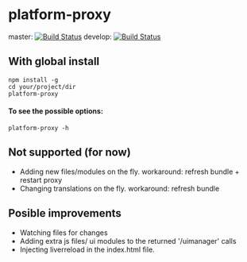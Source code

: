 # platform-proxy

master: [![Build Status](https://travis-ci.org/Vrolijkx/platform-proxy.svg?branch=master)](https://travis-ci.org/Vrolijkx/platform-proxy)
develop: [![Build Status](https://travis-ci.org/Vrolijkx/platform-proxy.svg?branch=develop)](https://travis-ci.org/Vrolijkx/platform-proxy)

## With global install
```
npm install -g
cd your/project/dir
platform-proxy
```

#### To see the possible options:
```
platform-proxy -h
```

## Not supported (for now)

- Adding new files/modules on the fly.
    workaround: refresh bundle + restart proxy
- Changing translations on the fly.
    workaround: refresh bundle

## Posible improvements

- Watching files for changes
- Adding extra js files/ ui modules to the returned '/uimanager' calls
- Injecting liverreload in the index.html file.
